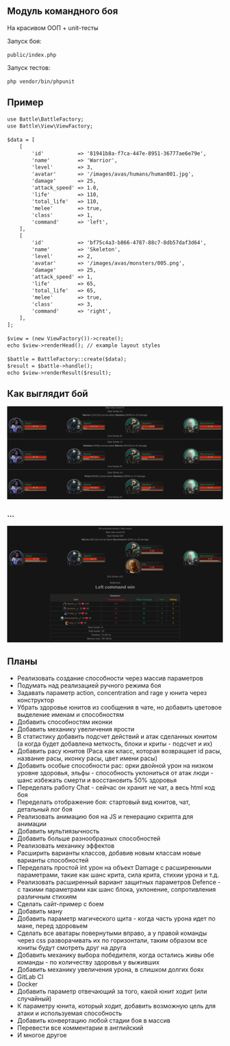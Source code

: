 ## Модуль командного боя

На красивом ООП + unit-тесты

Запуск боя:

`public/index.php`

Запуск тестов:

`php vendor/bin/phpunit`

## Пример

```
use Battle\BattleFactory;
use Battle\View\ViewFactory;

$data = [
    [
        'id'           => '81941b8a-f7ca-447e-8951-36777ae6e79e',
        'name'         => 'Warrior',
        'level'        => 3,
        'avatar'       => '/images/avas/humans/human001.jpg',
        'damage'       => 25,
        'attack_speed' => 1.0,
        'life'         => 110,
        'total_life'   => 110,
        'melee'        => true,
        'class'        => 1,
        'command'      => 'left',
    ],
    [
        'id'           => 'bf75c4a3-b866-4787-88c7-8db57daf3d64',
        'name'         => 'Skeleton',
        'level'        => 2,
        'avatar'       => '/images/avas/monsters/005.png',
        'damage'       => 25,
        'attack_speed' => 1,
        'life'         => 65,
        'total_life'   => 65,
        'melee'        => true,
        'class'        => 3,
        'command'      => 'right',
    ],
];

$view = (new ViewFactory())->create();
echo $view->renderHead(); // example layout styles

$battle = BattleFactory::create($data);
$result = $battle->handle();
echo $view->renderResult($result);
```

## Как выглядит бой

![alt text](public/images/example_start.png)

### ...

![alt text](public/images/example_end.png)

## Планы

- Реализовать создание способности через массив параметров
- Подумать над реализацией ручного режима боя
- Задавать параметр action, concentration and rage у юнита через конструктор
- Убрать здоровье юнитов из сообщения в чате, но добавить цветовое выделение именам и способностям
- Добавить способностям иконки
- Добавить механику увеличения ярости
- В статистику добавить подсчет действий и атак сделанных юнитом (а когда будет добавлена меткость, блоки и криты - 
подсчет и их)
- Добавить расу юнитов (Раса как класс, которая возвращает id расы, название расы, иконку расы, цвет имени расы)
- Добавить особые способности рас: орки двойной урон на низком уровне здоровья, эльфы - способность уклониться от атак
люди - шанс избежать смерти и восстановить 50% здоровья
- Переделать работу Chat - сейчас он хранит не чат, а весь html код боя
- Переделать отображение боя: стартовый вид юнитов, чат, детальный лог боя
- Реализовать анимацию боя на JS и генерацию скрипта для анимации
- Добавить мультиязычность
- Добавить больше разнообразных способностей
- Реализовать механику эффектов
- Расширить варианты классов, добавив новым классам новые варианты способностей
- Переделать простой int урон на объект Damage с расширенными параметрами, такие как шанс крита, сила крита, стихии 
урона и т.д.
- Реализовать расширенный вариант защитных параметров Defence - с такими параметрами как шанс блока, уклонение, 
сопротивления различным стихиям
- Сделать сайт-пример с боем
- Добавить ману
- Добавить параметр магического щита - когда часть урона идет по мане, перед здоровьем
- Сделать все аватары повернутыми вправо, а у правой команды через css разворачивать их по горизонтали, таким образом
все юниты будут смотреть друг на друга
- Добавить механику выбора победителя, когда остались живы обе команды - по количеству здоровья у выживших
- Добавить механику увеличения урона, в слишком долгих боях
- GitLab CI
- Docker
- Добавить параметр отвечающий за того, какой юнит ходит (или случайный)
- К параметру юнита, который ходит, добавить возможную цель для атаки и используемая способность
- Добавить конвертацию любой стадии боя в массив
- Перевести все комментарии в английский
- И многое другое
